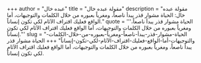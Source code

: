 +++
author = "عبده خال"
title = "مقولة عبده خال"
description = "مقولة عبده خال: الحياة مشوار قذر يبدأ ناصعاً، ومغرياً بعبوره من خلال الكلمات والتوجيهات، أما الواقع فعليك اقتراف الآثام لكي تكون إنساناً."
quote = '''الحياة مشوار قذر يبدأ ناصعاً، ومغرياً بعبوره من خلال الكلمات والتوجيهات، أما الواقع فعليك اقتراف الآثام لكي تكون إنساناً.'''
slug = "الحياة-مشوار-قذر-يبدأ-ناصعاً-ومغرياً-بعبوره-من-خلال-الكلمات-والتوجيهات-أما-الواقع-فعليك-اقتراف-الآثام-لكي-تكون-إنساناً"
+++
الحياة مشوار قذر يبدأ ناصعاً، ومغرياً بعبوره من خلال الكلمات والتوجيهات، أما الواقع فعليك اقتراف الآثام لكي تكون إنساناً.
